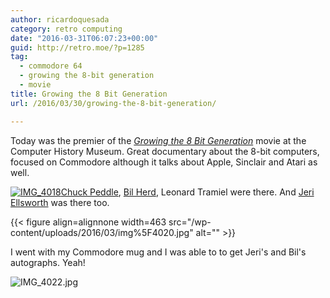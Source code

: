 ```yaml
---
author: ricardoquesada
category: retro computing
date: "2016-03-31T06:07:23+00:00"
guid: http://retro.moe/?p=1285
tag:
  - commodore 64
  - growing the 8-bit generation
  - movie
title: Growing the 8 Bit Generation
url: /2016/03/30/growing-the-8-bit-generation/

---
```

Today was the premier of the [_Growing the 8 Bit Generation_](http://www.8bitgeneration.com/) movie at the Computer History Museum. Great documentary about the 8-bit computers, focused on Commodore although it talks about Apple, Sinclair and Atari as well.

[![IMG_4018](/wp-content/uploads/2016/03/img_4018.jpg?w=700)](/wp-content/uploads/2016/03/img_4018.jpg)[Chuck Peddle](https://en.wikipedia.org/wiki/Chuck_Peddle), [Bil Herd](https://en.wikipedia.org/wiki/Bil_Herd), Leonard Tramiel were there. And [Jeri Ellsworth](https://en.wikipedia.org/wiki/Jeri_Ellsworth) was there too.

{{< figure align=alignnone width=463 src="/wp-content/uploads/2016/03/img%5F4020.jpg" alt="" >}}

I went with my Commodore mug and I was able to to get Jeri's and Bil's autographs. Yeah!

![IMG_4022.jpg](/wp-content/uploads/2016/03/img_4022.jpg)
